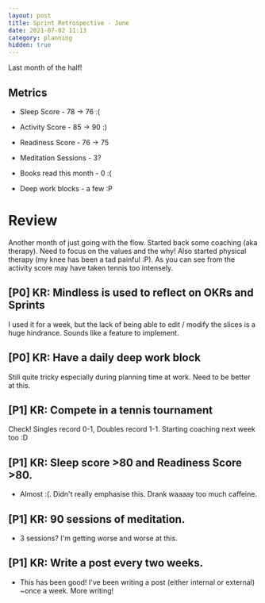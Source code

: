 ```yaml
---
layout: post
title: Sprint Retrospective - June
date: 2021-07-02 11:13
category: planning
hidden: true
---
```


Last month of the half!

## Metrics
* Sleep Score - 78 -> 76 :(
* Activity Score - 85 -> 90 :)
* Readiness Score - 76 -> 75

* Meditation Sessions - 3?
* Books read this month - 0 :(
* Deep work blocks - a few :P

# Review

Another month of just going with the flow. Started back some coaching (aka therapy). Need to focus
on the values and the why! Also started physical therapy (my knee has been a tad painful :P). As you
can see from the activity score may have taken tennis too intensely.

## [P0] KR: Mindless is used to reflect on OKRs and Sprints

I used it for a week, but the lack of being able to edit / modify the slices is a huge hindrance.
Sounds like a feature to implement.

## [P0] KR: Have a daily deep work block
Still quite tricky especially during planning time at work. Need to be better at this.

## [P1] KR: Compete in a tennis tournament
Check! Singles record 0-1, Doubles record 1-1.
Starting coaching next week too :D

## [P1] KR: Sleep score >80 and Readiness Score >80.
* Almost :(. Didn't really emphasise this. Drank waaaay too much caffeine.

## [P1] KR: 90 sessions of meditation.
* 3 sessions? I'm getting worse and worse at this.

## [P1] KR: Write a post every two weeks.
* This has been good! I've been writing a post (either internal or external) ~once a week. More
  writing!
